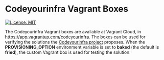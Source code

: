 # Codeyourinfra Vagrant Boxes

[![License: MIT](https://img.shields.io/badge/License-MIT-yellow.svg)](https://opensource.org/licenses/MIT)

The Codeyourinfra Vagrant boxes are available at Vagrant Cloud, in <https://app.vagrantup.com/codeyourinfra>. The boxes can be used for verifying the solutions the [Codeyourinfra project](https://github.com/codeyourinfra/codeyourinfra) proposes. When the **PROVISIONING_OPTION** environment variable is set to **baked** (the default is **fried**), the custom Vagrant box is used for testing the solution.
